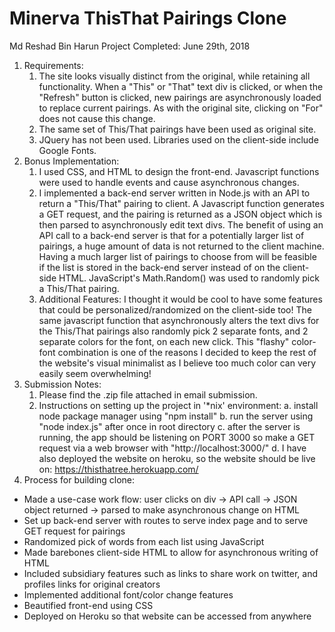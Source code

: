 # Minerva ThisThat Pairings Clone
Md Reshad Bin Harun
Project Completed: June 29th, 2018

1. Requirements:
    1. The site looks visually distinct from the original, while retaining all functionality. When a "This" or "That" text div is clicked, or when the "Refresh" button is clicked, new pairings are asynchronously loaded to replace current pairings. As with the original site, clicking on "For" does not cause this change.
    2.  The same set of This/That pairings have been used as original site.
    3. JQuery has not been used. Libraries used on the client-side include Google Fonts.
2. Bonus Implementation:
    1. I used CSS, and HTML to design the front-end. Javascript functions were used to handle events and cause asynchronous changes.
    2. I implemented a back-end server written in Node.js with an API to return a "This/That" pairing to client. A Javascript function generates a GET request, and the pairing is returned as a JSON object which is then parsed to asynchronously edit text divs. The benefit of using an API call to a back-end server is that for a potentially larger list of pairings, a huge amount of data is not returned to the client machine. Having a much larger list of pairings to choose from will be feasible if the list is stored in the back-end server instead of on the client-side HTML. JavaScript's Math.Random() was used to randomly pick a This/That pairing.
    3. Additional Features:
        I thought it would be cool to have some features that could be personalized/randomized on the client-side too! The same javascript function that asynchronously alters the text divs for the This/That pairings also randomly pick 2 separate fonts, and 2 separate colors for the font, on each new click. This "flashy" color-font combination is one of the reasons I decided to keep the rest of the website's visual minimalist as I believe too much color can very easily seem overwhelming!
3. Submission Notes:
    1. Please find the .zip file attached in email submission.
    2. Instructions on setting up the project in '*nix' environment:
        a. install node package manager using "npm install"
        b. run the server using "node index.js" after once in root directory
        c. after the server is running, the app should be listening on PORT 3000 so make a GET request via a web browser with
        "http://localhost:3000/"
        d. I have also deployed the website on heroku, so the website should be live on: https://thisthatree.herokuapp.com/
4. Process for building clone:
* Made a use-case work flow: user clicks on div -> API call -> JSON object returned -> parsed to make asynchronous change on HTML
* Set up back-end server with routes to serve index page and to serve GET request for pairings
* Randomized pick of words from each list using JavaScript
* Made barebones client-side HTML to allow for asynchronous writing of HTML
* Included subsidiary features such as links to share work on twitter, and profiles links for original creators
* Implemented additional font/color change features
* Beautified front-end using CSS
* Deployed on Heroku so that website can be accessed from anywhere
